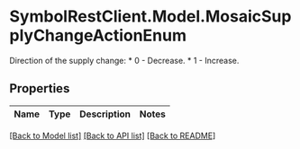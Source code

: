 # SymbolRestClient.Model.MosaicSupplyChangeActionEnum
Direction of the supply change: * 0  - Decrease. * 1  - Increase. 

## Properties

Name | Type | Description | Notes
------------ | ------------- | ------------- | -------------

[[Back to Model list]](../README.md#documentation-for-models) [[Back to API list]](../README.md#documentation-for-api-endpoints) [[Back to README]](../README.md)

